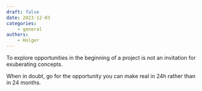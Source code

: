 ```yaml
---
draft: false
date: 2023-12-03
categories:
    - general
authors:
    - Holger
---
```


To explore opportunities in the beginning of a project is not an invitation for exuberating concepts. 

When in doubt, go for the opportunity you can make real in 24h rather than in 24 months.
